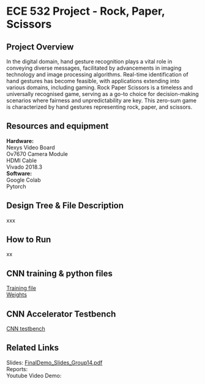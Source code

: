 # ECE 532 Project - Rock, Paper, Scissors 
## Project Overview
In the digital domain, hand gesture recognition plays a vital role in conveying diverse messages, facilitated by advancements in imaging technology and image processing algorithms. Real-time identification of hand gestures has become feasible, with applications extending into various domains, including gaming. Rock Paper Scissors is a timeless and universally recognised game, serving as a go-to choice for decision-making scenarios where fairness and unpredictability are key. This zero-sum game is characterized by hand gestures representing rock, paper, and scissors. 
## Resources and equipment
**Hardware:**<br>
Nexys Video Board <br>
Ov7670 Camera Module <br>
HDMI Cable <br>
Vivado 2018.3 <br>
**Software:**<br>
Google Colab <br>
Pytorch <br>

## Design Tree & File Description
xxx
## How to Run
xx
## CNN training & python files
[Training file](cnnTraining/rps_v4_pytorch.ipynb) <br>
[Weights](cnnTraining/weights)
## CNN Accelerator Testbench
[CNN testbench](testbenches/tb_conv.v)

## Related Links
Slides: [FinalDemo_Slides_Group14.pdf](Documents/FinalDemo_Slides_Group14.pdf) <br>
Reports: <br>
Youtube Video Demo:

 

